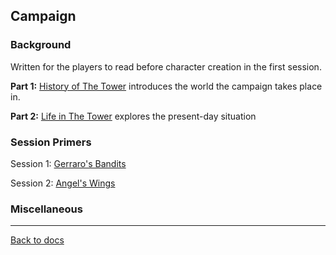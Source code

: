 ## Campaign

### Background

Written for the players to read before character creation in the first session.

**Part 1:** [History of The Tower](tower-past.md) introduces the world the campaign takes place in.

**Part 2:** [Life in The Tower](tower-present.md) explores the present-day situation

### Session Primers

Session 1: [Gerraro's Bandits](/sessions/1.md)

Session 2: [Angel's Wings](/sessions/2.md)

### Miscellaneous

---

[Back to docs](README.md)
